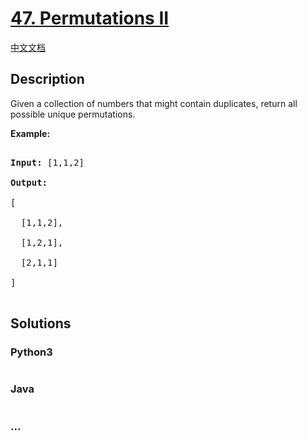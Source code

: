# [47. Permutations II](https://leetcode.com/problems/permutations-ii)

[中文文档](/solution/0000-0099/0047.Permutations%20II/README.md)

## Description

<p>Given a collection of numbers that might contain duplicates, return all possible unique permutations.</p>

<p><strong>Example:</strong></p>

<pre>

<strong>Input:</strong> [1,1,2]

<strong>Output:</strong>

[

  [1,1,2],

  [1,2,1],

  [2,1,1]

]

</pre>

## Solutions

<!-- tabs:start -->

### **Python3**

```python

```

### **Java**

```java

```

### **...**

```

```

<!-- tabs:end -->
